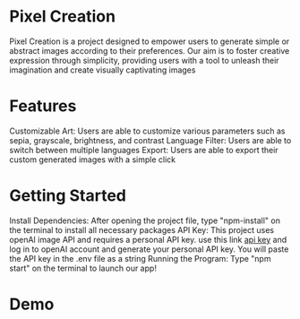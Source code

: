 # Pixel Creation
Pixel Creation is a project designed to empower users to generate simple or abstract images according to their preferences. Our aim is to foster creative expression through simplicity, providing users with a tool to unleash their imagination and create visually captivating images

# Features
Customizable Art: Users are able to customize various parameters such as sepia, grayscale, brightness, and contrast
Language Filter: Users are able to switch between multiple languages
Export: Users are able to export their custom generated images with a simple click

# Getting Started
Install Dependencies: After opening the project file, type "npm-install" on the terminal to install all necessary packages
API Key: This project uses openAI image API and requires a personal API key. use this link [api key](https://platform.openai.com/api-keys) and log in to openAI account and generate your personal API key. You will paste the API key in the .env file as a string
Running the Program: Type "npm start" on the terminal to launch our app!

# Demo
